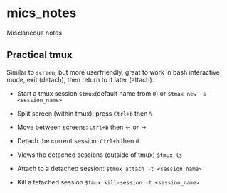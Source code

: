 # mics_notes
Misclaneous notes


## Practical tmux
Similar to `screen`, but more userfriendly, great to work in bash interactive mode, exit (detach), then return to it later (attach).

- Start a tmux session
`$tmux`(default name from `0`)
or
`$tmax new -s <session_name>`


- Split screen (within tmux): press `Ctrl+b` then `%`
- Move between screens: `Ctrl+b` then &larr; or &rarr; 
- Detach the current session: `Ctrl+b` then `d`

- Views the detached sessions (outside of tmux)
`$tmux ls`

- Attach to a detached session:
`$tmux attach -t <session_name>`

- Kill a tetached session
`$tmux kill-session -t <session_name>`

